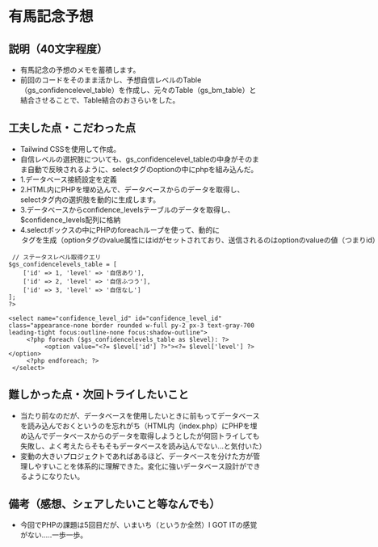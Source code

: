# 有馬記念予想

## 説明（40文字程度）
- 有馬記念の予想のメモを蓄積します。
- 前回のコードをそのまま活かし、予想自信レベルのTable（gs_confidencelevel_table）を作成し、元々のTable（gs_bm_table）と結合させることで、Table結合のおさらいをした。

## 工夫した点・こだわった点
- Tailwind CSSを使用して作成。
- 自信レベルの選択肢についても、gs_confidencelevel_tableの中身がそのまま自動で反映されるように、selectタグのoptionの中にphpを組み込んだ。
- 1.データベース接続設定を定義
- 2.HTML内にPHPを埋め込んで、データベースからのデータを取得し、selectタグ内の選択肢を動的に生成します。
- 3.データベースからconfidence_levelsテーブルのデータを取得し、$confidence_levels配列に格納
- 4.selectボックスの中にPHPのforeachループを使って、動的に<option>タグを生成（optionタグのvalue属性にはidがセットされており、送信されるのはoptionのvalueの値（つまりid）だが、ユーザーに表示されるのは$level['level']）
```
 // ステータスレベル取得クエリ
$gs_confidencelevels_table = [
    ['id' => 1, 'level' => '自信あり'],
    ['id' => 2, 'level' => '自信ふつう'],
    ['id' => 3, 'level' => '自信なし']
];
?>
```
```
<select name="confidence_level_id" id="confidence_level_id" class="appearance-none border rounded w-full py-2 px-3 text-gray-700 leading-tight focus:outline-none focus:shadow-outline">
     <?php foreach ($gs_confidencelevels_table as $level): ?>
          <option value="<?= $level['id'] ?>"><?= $level['level'] ?></option>
     <?php endforeach; ?>
 </select>
```

## 難しかった点・次回トライしたいこと
- 当たり前なのだが、データベースを使用したいときに前もってデータベースを読み込んでおくというのを忘れがち（HTML内（index.php）にPHPを埋め込んでデータベースからのデータを取得しようとしたが何回トライしても失敗し、よく考えたらそもそもデータベースを読み込んでない...と気付いた）
- 変動の大きいプロジェクトであればあるほど、データベースを分けた方が管理しやすいことを体系的に理解できた。変化に強いデータベース設計ができるようになりたい。
  
## 備考（感想、シェアしたいこと等なんでも）
- 今回でPHPの課題は5回目だが、いまいち（というか全然）I GOT ITの感覚がない.....一歩一歩。
